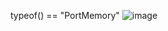 typeof() == "PortMemory"
![image](https://github.com/user-attachments/assets/84f36c7e-f435-4713-9aec-151e80f58c45)
